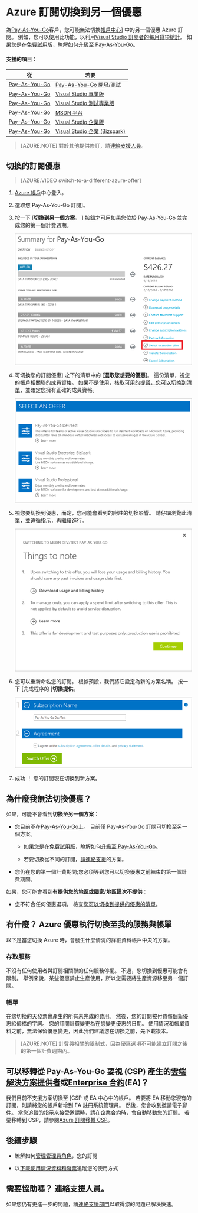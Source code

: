 <properties
    pageTitle="Azure 訂閱切換到另一個方案 |Microsoft Azure"
    description="進一步瞭解如何變更您的 Azure 訂閱並切換到不同的提供使用訂閱管理入口網站"
    services=""
    documentationCenter=""
    authors="genlin"
    manager="mbaldwin"
    editor=""
    tags="billing,top-support-issue"/>

<tags
    ms.service="billing"
    ms.workload="na"
    ms.tgt_pltfrm="na"
    ms.devlang="na"
    ms.topic="article"
    ms.date="09/30/2016"
    ms.author="genli"/>

# <a name="switch-your-azure-subscription-to-another-offer"></a>Azure 訂閱切換到另一個優惠

為[Pay-As-You-Go](https://azure.microsoft.com/offers/ms-azr-0003p/)客戶，您可能無法切換[帳戶中心](https://account.windowsazure.com/Subscriptions)] 中的另一個優惠 Azure 訂閱。 例如，您可以使用此功能，以利用[Visual Studio 訂閱者的每月貸項總計](https://azure.microsoft.com/pricing/member-offers/msdn-benefits-details/)。 如果您是在[免費試用版](https://azure.microsoft.com/free/)，瞭解如何[升級至 Pay-As-You-Go](billing-upgrade-azure-subscription.md)。

#### <a name="whats-supported"></a>支援的項目︰

| 從                                                              | 若要                                                                                      |
|-------------------------------------------------------------------|-----------------------------------------------------------------------------------------|
| [Pay-As-You-Go](https://azure.microsoft.com/offers/ms-azr-0003p/) | [Pay-As-You-Go 開發/測試](https://azure.microsoft.com/offers/ms-azr-0023p/)              |
| [Pay-As-You-Go](https://azure.microsoft.com/offers/ms-azr-0003p/) | [Visual Studio 專業版](https://azure.microsoft.com/offers/ms-azr-0059p/)          |
| [Pay-As-You-Go](https://azure.microsoft.com/offers/ms-azr-0003p/) | [Visual Studio 測試專業版](https://azure.microsoft.com/offers/ms-azr-0060p/)     |
| [Pay-As-You-Go](https://azure.microsoft.com/offers/ms-azr-0003p/) | [MSDN 平台](https://azure.microsoft.com/offers/ms-azr-0062p/)                      |
| [Pay-As-You-Go](https://azure.microsoft.com/offers/ms-azr-0003p/) | [Visual Studio 企業版](https://azure.microsoft.com/offers/ms-azr-0063p/)            |
| [Pay-As-You-Go](https://azure.microsoft.com/offers/ms-azr-0003p/) | [Visual Studio 企業 (Bizspark)](https://azure.microsoft.com/offers/ms-azr-0064p/) |

> [AZURE.NOTE] 對於其他提供修訂，請[連絡支援人員](https://portal.azure.com/?#blade/Microsoft_Azure_Support/HelpAndSupportBlade)。
    
## <a name="switch-subscription-offer"></a>切換的訂閱優惠

> [AZURE.VIDEO switch-to-a-different-azure-offer]

1.  [Azure 帳戶](https://account.windowsazure.com/Subscriptions)中心登入。

2.  選取您 Pay-As-You-Go 訂閱]。

3.  按一下 [**切換到另一個方案**。 ] 按鈕才可用如果您位於 Pay-As-You-Go 並完成您的第一個計費週期。

    ![請注意頁面右側的 [切換方案] 按鈕](./media/billing-how-to-switch-azure-offer/switchbutton.png)
    
4.  可切換您的訂閱優惠] 之下的清單中的 [**選取您想要的優惠**]。 這份清單，視您的帳戶相關聯的成員資格。 如果不是使用，核取[可用的提議，您可以切換到清單](#whats-supported)，並確定您擁有正確的成員資格。 

    ![選取您想要切換至優惠](./media/billing-how-to-switch-azure-offer/selectoffer.png)

5.  視您要切換到優惠，而定，您可能會看到的附註的切換影響。 請仔細瀏覽此清單，並遵循指示，再繼續進行。

    ![檢閱筆記](./media/billing-how-to-switch-azure-offer/thingstonote.png)

6.  您可以重新命名您的訂閱。 根據預設，我們將它設定為新的方案名稱。 按一下 [完成程序的 [**切換提供**。

    ![按一下 [綠色] 按鈕](./media/billing-how-to-switch-azure-offer/confirmpage.png)

7.  成功 ！ 您的訂閱現在切換到新方案。

## <a name="why-cant-i-switch-offers"></a>為什麼我無法切換優惠？

如果，可能不會看到**切換至另一個方案**︰

- 您目前不在[Pay-As-You-Go](https://azure.microsoft.com/offers/ms-azr-0003p/)上。 目前僅 Pay-As-You-Go 訂閱可切換至另一個方案。

    - 如果您是在[免費試用版](https://azure.microsoft.com/free/)，瞭解如何[升級至 Pay-As-You-Go](billing-upgrade-azure-subscription.md)。

    - 若要切換從不同的訂閱，[請連絡支援](https://portal.azure.com/?#blade/Microsoft_Azure_Support/HelpAndSupportBlade)的方案。

- 您仍在您的第一個計費期間;您必須等到您可以切換優惠之前結束的第一個計費期間。

如果，您可能會看到**有提供您的地區或國家/地區這次不提供**︰

- 您不符合任何優惠選項。 檢查[您可以切換到提供的優惠的清單](#whats-supported)。

## <a name="what-does-switching-azure-offers-do-to-my-service-and-billing"></a>有什麼？ Azure 優惠執行切換至我的服務與帳單

以下是當您切換 Azure 時，會發生什麼情況的詳細資料帳戶中央的方案。

### <a name="access-to-services"></a>存取服務

不沒有任何使用者與訂閱相關聯的任何服務停擺。 不過，您切換到優惠可能會有限制。 舉例來說，某些優惠禁止生產使用，所以您需要將生產資源移至另一個訂閱。

### <a name="billing"></a>帳單

在您切換的天發票會產生的所有未完成的費用。 然後，您的訂閱被付費每個新優惠給價格的字詞。 您的訂閱計費變更為在您變更優惠的日期。 使用情況和帳單資料之前，無法保留優惠變更，因此我們建議您在切換之前，先下載複本。

> [AZURE.NOTE] 計費與相關的限制式，因為優惠選項不可能建立訂閱之後的第一個計費週期內。

## <a name="can-i-migrate-from-pay-as-you-go-to-cloud-solution-providerhttpspartnermicrosoftcomsolutionscloud-reseller-overview-csp-or-enterprise-agreementhttpsazuremicrosoftcompricingenterprise-agreement-ea"></a>可以移轉從 Pay-As-You-Go 要視 (CSP) 產生的[雲端解決方案提供者](https://partner.microsoft.com/Solutions/cloud-reseller-overview)或[Enterprise 合約](https://azure.microsoft.com/pricing/enterprise-agreement/)(EA)？

我們目前不支援方案切換至 [CSP 或 EA 中心中的帳戶。 若要將 EA 移動您現有的訂閱，則請將您的帳戶新增到 EA 註冊系統管理員。 然後，您會收到邀請電子郵件。 當您追蹤的指示來接受邀請時，請在企業合約時，會自動移動您的訂閱。 若要移轉到 CSP，請參閱[Azure 訂閱移轉 CSP](https://blogs.technet.microsoft.com/hybridcloudbp/2016/08/26/azure-subscription-migration-to-csp/)。

## <a name="next-steps"></a>後續步驟

- 瞭解如何[管理管理員角色](billing-add-change-azure-subscription-administrator.md)，您的訂閱

- 以[下載使用情況資料和發票](billing-download-azure-invoice-daily-usage-date.md)追蹤您的使用方式

## <a name="need-help-contact-support"></a>需要協助嗎？ 連絡支援人員。

如果您仍有更進一步的問題，請[連絡支援部門](https://portal.azure.com/?#blade/Microsoft_Azure_Support/HelpAndSupportBlade)以取得您的問題已解決快速。
